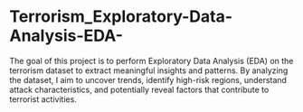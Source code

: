 # Terrorism_Exploratory-Data-Analysis-EDA-

The goal of this project is to perform Exploratory Data Analysis (EDA) on the terrorism dataset to extract meaningful insights and patterns. By analyzing the dataset, I aim to uncover trends, identify high-risk regions, understand attack characteristics, and potentially reveal factors that contribute to terrorist activities.
